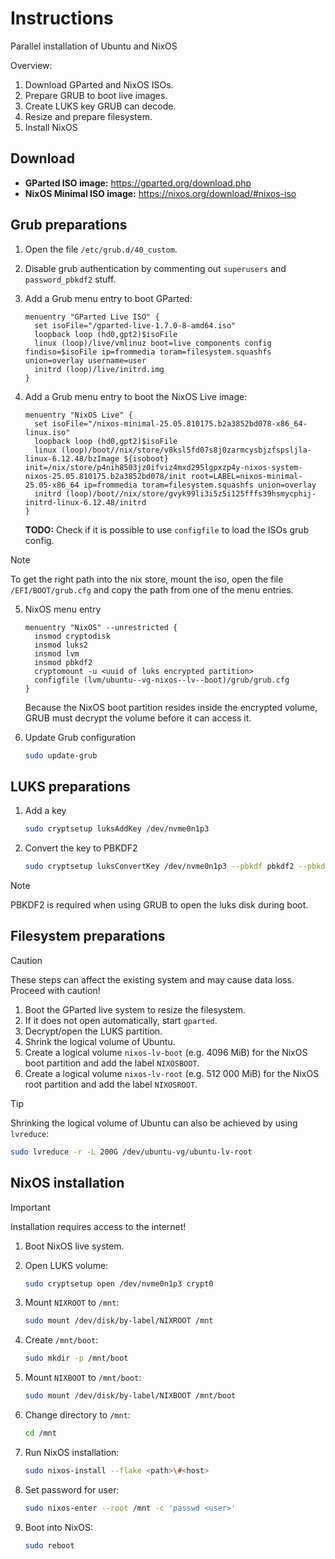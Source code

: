 # Instructions

Parallel installation of Ubuntu and NixOS

Overview:

1. Download GParted and NixOS ISOs.
2. Prepare GRUB to boot live images.
3. Create LUKS key GRUB can decode.
4. Resize and prepare filesystem.
5. Install NixOS

## Download

- **GParted ISO image:** https://gparted.org/download.php
- **NixOS Minimal ISO image:** https://nixos.org/download/#nixos-iso

## Grub preparations

1. Open the file `/etc/grub.d/40_custom`.

2. Disable grub authentication by commenting out `superusers` and `password_pbkdf2` stuff.

3. Add a Grub menu entry to boot GParted:
   ```
   menuentry "GParted Live ISO" {
     set isoFile="/gparted-live-1.7.0-8-amd64.iso"
     loopback loop (hd0,gpt2)$isoFile
     linux (loop)/live/vmlinuz boot=live components config findiso=$isoFile ip=frommedia toram=filesystem.squashfs union=overlay username=user
     initrd (loop)/live/initrd.img
   }
   ```

4. Add a Grub menu entry to boot the NixOS Live image:
   ```
   menuentry "NixOS Live" {
     set isoFile="/nixos-minimal-25.05.810175.b2a3852bd078-x86_64-linux.iso"
     loopback loop (hd0,gpt2)$isoFile
     linux (loop)/boot//nix/store/v8ksl5fd07s8j0zarmcysbjzfspsljla-linux-6.12.48/bzImage ${isoboot} init=/nix/store/p4nih8503jz0ifviz4mxd295lgpxzp4y-nixos-system-nixos-25.05.810175.b2a3852bd078/init root=LABEL=nixos-minimal-25.05-x86_64 ip=frommedia toram=filesystem.squashfs union=overlay
     initrd (loop)/boot//nix/store/gvyk99li3i5z5i125fffs39hsmycphij-initrd-linux-6.12.48/initrd
   }
   ```
   **TODO:** Check if it is possible to use `configfile` to load the ISOs grub config.

> [!NOTE]  
> To get the right path into the nix store, mount the iso, open the file `/EFI/BOOT/grub.cfg` and copy the path from one of the menu entries.

5. NixOS menu entry
   ```
   menuentry "NixOS" --unrestricted {
     insmod cryptodisk
     insmod luks2
     insmod lvm
     insmod pbkdf2
     cryptomount -u <uuid of luks encrypted partition>
     configfile (lvm/ubuntu--vg-nixos--lv--boot)/grub/grub.cfg
   }
   ```
   Because the NixOS boot partition resides inside the encrypted volume, GRUB must decrypt the volume before it can access it.

6. Update Grub configuration
   ```sh
   sudo update-grub
   ```

## LUKS preparations

1. Add a key
   ```sh
   sudo cryptsetup luksAddKey /dev/nvme0n1p3
   ```

2. Convert the key to PBKDF2
   ```sh
   sudo cryptsetup luksConvertKey /dev/nvme0n1p3 --pbkdf pbkdf2 --pbkdf-force-iterations 600000
   ```

> [!NOTE]
> PBKDF2 is required when using GRUB to open the luks disk during boot. 

## Filesystem preparations

> [!CAUTION]
> These steps can affect the existing system and may cause data loss. Proceed with caution!

1. Boot the GParted live system to resize the filesystem.
2. If it does not open automatically, start `gparted`.
3. Decrypt/open the LUKS partition.
4. Shrink the logical volume of Ubuntu.
5. Create a logical volume `nixos-lv-boot` (e.g. 4096 MiB) for the NixOS boot partition and add the label `NIXOSBOOT`.
6. Create a logical volume `nixos-lv-root` (e.g. 512 000 MiB) for the NixOS root partition and add the label `NIXOSROOT`.

> [!TIP]
> Shrinking the logical volume of Ubuntu can also be achieved by using `lvreduce`:
> ```sh
> sudo lvreduce -r -L 200G /dev/ubuntu-vg/ubuntu-lv-root
> ```

## NixOS installation

> [!IMPORTANT]
> Installation requires access to the internet! 

1. Boot NixOS live system.

2. Open LUKS volume:
   ```sh
   sudo cryptsetup open /dev/nvme0n1p3 crypt0
   ```
3. Mount `NIXROOT` to `/mnt`:
   ```sh
   sudo mount /dev/disk/by-label/NIXROOT /mnt
   ```
4. Create `/mnt/boot`:
   ```sh
   sudo mkdir -p /mnt/boot
   ```
5. Mount `NIXBOOT` to `/mnt/boot`:
   ```sh
   sudo mount /dev/disk/by-label/NIXBOOT /mnt/boot
   ```
6. Change directory to `/mnt`:
   ```sh
   cd /mnt
   ```
7. Run NixOS installation:
   ```sh
   sudo nixos-install --flake <path>\#<host>
   ```
8. Set password for user:
   ```sh
   sudo nixos-enter --root /mnt -c 'passwd <user>'
   ```
9. Boot into NixOS:
   ```sh
   sudo reboot
   ```
